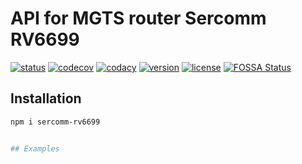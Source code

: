 # API for MGTS router Sercomm RV6699

[![status](https://api.travis-ci.org/timmson/sercomm-rv6699.svg?branch=master)](https://travis-ci.org/timmson/sercomm-rv6699)
[![codecov](https://codecov.io/gh/timmson/sercomm-rv6699/branch/master/graph/badge.svg)](https://codecov.io/gh/timmson/sercomm-rv6699)
[![codacy](https://api.codacy.com/project/badge/Grade/137a008b9b904f9a95a3c1461d2ea6bf)](https://www.codacy.com/app/timmson666/sercomm-rv6699)
[![version](https://img.shields.io/npm/v/sercomm-rv6699.svg)](https://www.npmjs.com/package/sercomm-rv6699)
[![license](https://img.shields.io/npm/l/sercomm-rv6699.svg)](https://www.npmjs.com/package/sercomm-rv6699)
[![FOSSA Status](https://app.fossa.io/api/projects/git%2Bgithub.com%2Ftimmson%2Fsercomm-rv6699.svg?type=shield)](https://app.fossa.io/projects/git%2Bgithub.com%2Ftimmson%2Fsercomm-rv6699?ref=badge_shield)

## Installation
```bash
npm i sercomm-rv6699


## Examples
